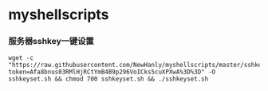 # myshellscripts
### 服务器sshkey一键设置
<pre><code>wget -c "https://raw.githubusercontent.com/NewHanly/myshellscripts/master/sshkeyset.sh?token=Afa8bnus03RMlHjRCtYmB4B9p296VoICks5cuXPXwA%3D%3D" -O sshkeyset.sh && chmod 700 sshkeyset.sh && ./sshkeyset.sh</code></pre>
